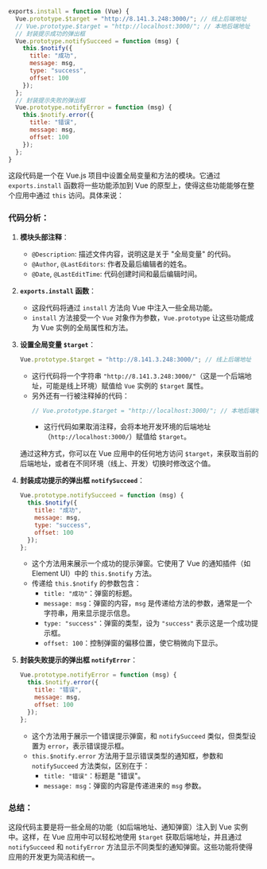 ```js
exports.install = function (Vue) {
  Vue.prototype.$target = "http://8.141.3.248:3000/"; // 线上后端地址
  // Vue.prototype.$target = "http://localhost:3000/"; // 本地后端地址
  // 封装提示成功的弹出框
  Vue.prototype.notifySucceed = function (msg) {
    this.$notify({
      title: "成功",
      message: msg,
      type: "success",
      offset: 100
    });
  };
  // 封装提示失败的弹出框
  Vue.prototype.notifyError = function (msg) {
    this.$notify.error({
      title: "错误",
      message: msg,
      offset: 100
    });
  };
}

```



这段代码是一个在 Vue.js 项目中设置全局变量和方法的模块。它通过 `exports.install` 函数将一些功能添加到 Vue 的原型上，使得这些功能能够在整个应用中通过 `this` 访问。具体来说：

### 代码分析：

1. **模块头部注释**：
   - `@Description`: 描述文件内容，说明这是关于 "全局变量" 的代码。
   - `@Author`, `@LastEditors`: 作者及最后编辑者的姓名。
   - `@Date`, `@LastEditTime`: 代码创建时间和最后编辑时间。

2. **`exports.install` 函数**：
   - 这段代码将通过 `install` 方法向 Vue 中注入一些全局功能。
   - `install` 方法接受一个 `Vue` 对象作为参数，`Vue.prototype` 让这些功能成为 Vue 实例的全局属性和方法。

3. **设置全局变量 `$target`**：
   ```js
   Vue.prototype.$target = "http://8.141.3.248:3000/"; // 线上后端地址
   ```
   - 这行代码将一个字符串 `"http://8.141.3.248:3000/"`（这是一个后端地址，可能是线上环境）赋值给 `Vue` 实例的 `$target` 属性。
   - 另外还有一行被注释掉的代码：
     ```js
     // Vue.prototype.$target = "http://localhost:3000/"; // 本地后端地址
     ```
     - 这行代码如果取消注释，会将本地开发环境的后端地址（`http://localhost:3000/`）赋值给 `$target`。

   通过这种方式，你可以在 Vue 应用中的任何地方访问 `$target`，来获取当前的后端地址，或者在不同环境（线上、开发）切换时修改这个值。

4. **封装成功提示的弹出框 `notifySucceed`**：
   ```js
   Vue.prototype.notifySucceed = function (msg) {
     this.$notify({
       title: "成功",
       message: msg,
       type: "success",
       offset: 100
     });
   };
   ```
   - 这个方法用来展示一个成功的提示弹窗。它使用了 Vue 的通知插件（如 Element UI）中的 `this.$notify` 方法。
   - 传递给 `this.$notify` 的参数包含：
     - `title: "成功"`：弹窗的标题。
     - `message: msg`：弹窗的内容，`msg` 是传递给方法的参数，通常是一个字符串，用来显示提示信息。
     - `type: "success"`：弹窗的类型，设为 `"success"` 表示这是一个成功提示框。
     - `offset: 100`：控制弹窗的偏移位置，使它稍微向下显示。

5. **封装失败提示的弹出框 `notifyError`**：
   ```js
   Vue.prototype.notifyError = function (msg) {
     this.$notify.error({
       title: "错误",
       message: msg,
       offset: 100
     });
   };
   ```
   - 这个方法用于展示一个错误提示弹窗，和 `notifySucceed` 类似，但类型设置为 `error`，表示错误提示框。
   - `this.$notify.error` 方法用于显示错误类型的通知框，参数和 `notifySucceed` 方法类似，区别在于：
     - `title: "错误"`：标题是 "错误"。
     - `message: msg`：弹窗的内容是传递进来的 `msg` 参数。

### 总结：
这段代码主要是将一些全局的功能（如后端地址、通知弹窗）注入到 Vue 实例中。这样，在 Vue 应用中可以轻松地使用 `$target` 获取后端地址，并且通过 `notifySucceed` 和 `notifyError` 方法显示不同类型的通知弹窗。这些功能将使得应用的开发更为简洁和统一。